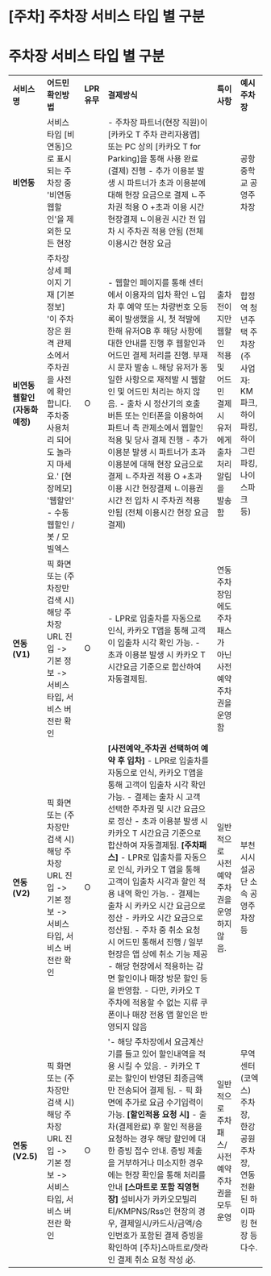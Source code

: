 # [주차] 주차장 서비스 타입 별 구분

**주차장 서비스 타입 별 구분**
===================

|  |  |  |  |  |  |
| --- | --- | --- | --- | --- | --- |
| **서비스명** | **어드민 확인방법** | **LPR 유무** | **결제방식** | **특이사항** | **예시 주차장** |
| **비연동** | 서비스 타입 [비연동]으로 표시되는 주차장 중 '비연동 웹할인'을 제외한 모든 현장 |  | - 주차장 파트너(현장 직원)이 [카카오 T 주차 관리자용앱] 또는 PC 상의 [카카오 T for Parking]을 통해 사용 완료(결제) 진행  - 추가 이용분 발생 시 파트너가 초과 이용분에 대해 현장 요금으로 결제  ㄴ주차권 적용 O +초과 이용 시간 현장결제 ㄴ이용권 시간 전 입차 시 주차권 적용 안됨 (전체 이용시간 현장 요금 |  | 공항중학교 공영주차장 |
| **비연동 웹할인 (자동화 예정)** | 주차장 상세 페이지 기재  [기본 정보] '이 주차장은 원격 관제소에서 주차권을 사전에 확인합니다. 주차중 사용처리 되어도 놀라지 마세요.'  [현장메모] '웹할인'  - 수동 웹할인 / 봇 / 모빌엑스 | O | - 웹할인 페이지를 통해 센터에서 이용자의 입차 확인 ㄴ입차 후 예약 또는 차량번호 오등록이 발생했을 시, 첫 적발에 한해 유저OB 후 해당 사항에 대한 안내를 진행 후 웹할인과 어드민 결제 처리를 진행. 부재 시 문자 발송 ㄴ해당 유저가 동일한 사항으로 재적발 시 웹할인 및 어드민 처리는 하지 않음.  - 출차 시 정산기의 호출 버튼 또는 인터폰을 이용하여 파트너 측 관제소에서 웹할인 적용 및 당사 결제 진행  - 추가 이용분 발생 시 파트너가 초과 이용분에 대해 현장 요금으로 결제  ㄴ주차권 적용 O +초과 이용 시간 현장결제 ㄴ이용권 시간 전 입차 시 주차권 적용 안됨 (전체 이용시간 현장 요금 결제) | 출차 전이지만 웹할인 적용 및 어드민 결제 시 유저에게 출차 처리 알림을 발송함 | 합정역 청년주택 주차장 (주 사업자: KM파크, 하이파킹, 하이그린파킹, 나이스파크 등) |
| **연동 (V1)** | 픽 화면 또는 (주차장만 검색 시)해당 주차장 URL 진입 -> 기본 정보 -> 서비스 타입, 서비스 버전란 확인 | O | - LPR로 입출차를 자동으로 인식, 카카오 T앱을 통해 고객이 입출차 시각 확인 가능. - 초과 이용분 발생 시 카카오 T 시간요금 기준으로 합산하여 자동결제됨. | 연동 주차장임에도 주차 패스가 아닌 사전예약 주차권을 운영함 |  |
| **연동(V2)** | 픽 화면 또는 (주차장만 검색 시)해당 주차장 URL 진입 -> 기본 정보 -> 서비스 타입, 서비스 버전란 확인 | O | **[사전예약\_주차권 선택하여 예약 후 입차]** - LPR로 입출차를 자동으로 인식, 카카오 T앱을 통해 고객이 입출차 시각 확인 가능. - 결제는 출차 시 고객 선택한 주차권 및 시간 요금으로 정산 - 초과 이용분 발생 시 카카오 T 시간요금 기준으로 합산하여 자동결제됨.  **[주차패스]** - LPR로 입출차를 자동으로 인식, 카카오 T 앱을 통해 고객이 입출차 시각과 할인 적용 내역 확인 가능.  - 결제는 출차 시 카카오 시간 요금으로 정산 - 카카오 시간 요금으로 정산됨.  - 주차 중 취소 요청 시 어드민 통해서 진행 / 일부 현장은 앱 상에 취소 기능 제공 - 해당 현장에서 적용하는 감면 할인이나 매장 방문 할인 등을 반영함.  - 다만, 카카오 T 주차에 적용할 수 없는 지류 쿠폰이나 매장 전용 앱 할인은 반영되지 않음 | 일반적으로 사전예약 주차권을 운영하지 않음. | 부천시시설공단 소속 공영주차장 등 |
| **연동(V2.5)** | 픽 화면 또는 (주차장만 검색 시)해당 주차장 URL 진입 -> 기본 정보 -> 서비스 타입, 서비스 버전란 확인 | O | '- 해당 주차장에서 요금계산기를 들고 있어 할인내역을 적용 시킬 수 있음. - 카카오 T 로는 할인이 반영된 최종금액만 전송되어 결제 됨. - 픽 화면에 추가로 요금 수기입력이 가능.  **[할인적용 요청 시]** - 출차(결제완료) 후 할인 적용을 요청하는 경우 해당 할인에 대한 증빙 접수 안내. 증빙 제출을 거부하거나 미소지한 경우에는 현장 확인을 통해 처리를 안내  **[스마트로 포함 직영현장]** 설비사가 카카오모빌리티/KMPNS/Rss인 현장의 경우, 결제일시/카드사/금액/승인번호가 포함된 결제 증빙을 확인하여 [주차]스마트로/핫라인 결제 취소 요청 작성 必. | 일반적으로 주차패스/사전예약 주차권을 모두 운영 | 무역센터(코엑스) 주차장, 한강공원 주차장, 연동 전환된 하이파킹 현장 등 다수. |